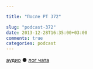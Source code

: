 ```yaml
---

title: "После РТ 372"

slug: "podcast-372"
date: 2013-12-28T16:35:00+03:00
comments: true
categories: podcast
---
```

[аудио](http://cdn.radio-t.com/rt372post.mp3) ● [лог чата](http://chat.radio-t.com/logs/radio-t-372.html) <audio src="http://cdn.radio-t.com/rt372post.mp3" preload="none">
